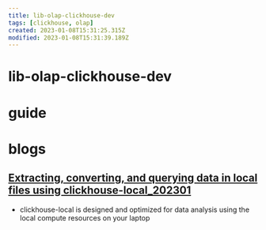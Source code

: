 ```yaml
---
title: lib-olap-clickhouse-dev
tags: [clickhouse, olap]
created: 2023-01-08T15:31:25.315Z
modified: 2023-01-08T15:31:39.189Z
---
```


# lib-olap-clickhouse-dev




# guide


# blogs

## [Extracting, converting, and querying data in local files using clickhouse-local_202301](https://clickhouse.com/blog/extracting-converting-querying-local-files-with-sql-clickhouse-local?utm_source=hackernewsletter&utm_medium=email&utm_term=show_hn)

- clickhouse-local is designed and optimized for data analysis using the local compute resources on your laptop
